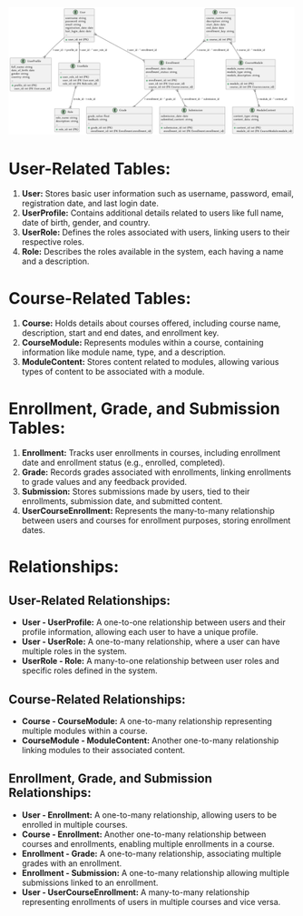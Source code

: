 ![schema](./schema.png)

# User-Related Tables:
1. **User:** Stores basic user information such as username, password, email, registration date, and last login date.
2. **UserProfile:** Contains additional details related to users like full name, date of birth, gender, and country.
3. **UserRole:** Defines the roles associated with users, linking users to their respective roles.
4. **Role:** Describes the roles available in the system, each having a name and a description.

# Course-Related Tables:
1. **Course:** Holds details about courses offered, including course name, description, start and end dates, and enrollment key.
2. **CourseModule:** Represents modules within a course, containing information like module name, type, and a description.
3. **ModuleContent:** Stores content related to modules, allowing various types of content to be associated with a module.

# Enrollment, Grade, and Submission Tables:
1. **Enrollment:** Tracks user enrollments in courses, including enrollment date and enrollment status (e.g., enrolled, completed).
2. **Grade:** Records grades associated with enrollments, linking enrollments to grade values and any feedback provided.
3. **Submission:** Stores submissions made by users, tied to their enrollments, submission date, and submitted content.
4. **UserCourseEnrollment:** Represents the many-to-many relationship between users and courses for enrollment purposes, storing enrollment dates.

# Relationships:

## User-Related Relationships:
- **User - UserProfile:** A one-to-one relationship between users and their profile information, allowing each user to have a unique profile.
- **User - UserRole:** A one-to-many relationship, where a user can have multiple roles in the system.
- **UserRole - Role:** A many-to-one relationship between user roles and specific roles defined in the system.

## Course-Related Relationships:
- **Course - CourseModule:** A one-to-many relationship representing multiple modules within a course.
- **CourseModule - ModuleContent:** Another one-to-many relationship linking modules to their associated content.

## Enrollment, Grade, and Submission Relationships:
- **User - Enrollment:** A one-to-many relationship, allowing users to be enrolled in multiple courses.
- **Course - Enrollment:** Another one-to-many relationship between courses and enrollments, enabling multiple enrollments in a course.
- **Enrollment - Grade:** A one-to-many relationship, associating multiple grades with an enrollment.
- **Enrollment - Submission:** A one-to-many relationship allowing multiple submissions linked to an enrollment.
- **User - UserCourseEnrollment:** A many-to-many relationship representing enrollments of users in multiple courses and vice versa.
